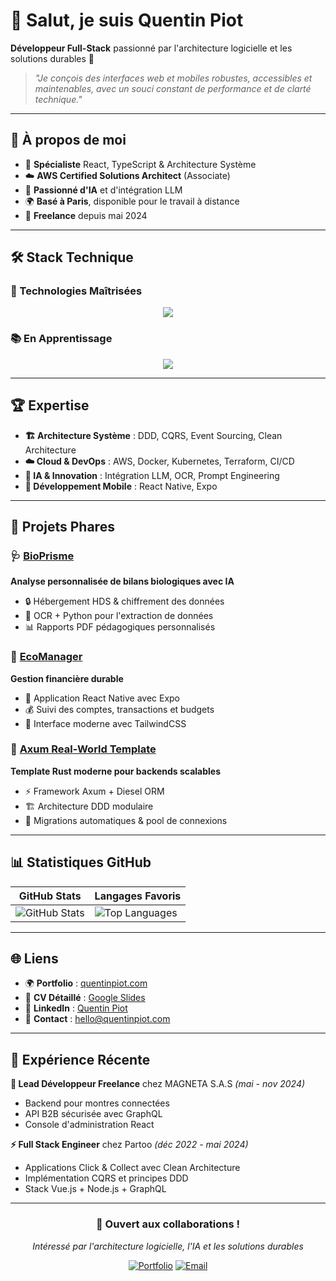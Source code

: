


          
# 👋 Salut, je suis Quentin Piot

**Développeur Full-Stack** passionné par l'architecture logicielle et les solutions durables 🌱

> *"Je conçois des interfaces web et mobiles robustes, accessibles et maintenables, avec un souci constant de performance et de clarté technique."*

---

## 🚀 À propos de moi

- 🎯 **Spécialiste** React, TypeScript & Architecture Système
- ☁️ **AWS Certified Solutions Architect** (Associate)
- 🤖 **Passionné d'IA** et d'intégration LLM
- 🌍 **Basé à Paris**, disponible pour le travail à distance
- 💼 **Freelance** depuis mai 2024

---

## 🛠️ Stack Technique

### 🥷 Technologies Maîtrisées
<p align="center">
    <img src="https://skillicons.dev/icons?i=js,ts,react,vue,angular,nextjs,nodejs,graphql,nestjs,aws,docker,kubernetes,postgresql,mongodb,github,git,&perline=4" />
</p>

### 📚 En Apprentissage
<p align="center">
    <img src="https://skillicons.dev/icons?i=java,kotlin,spring,rust,rabbitmq,redis,gcpb&perline=6" />
</p>

---

## 🏆 Expertise

- **🏗️ Architecture Système** : DDD, CQRS, Event Sourcing, Clean Architecture
- **☁️ Cloud & DevOps** : AWS, Docker, Kubernetes, Terraform, CI/CD
- **🤖 IA & Innovation** : Intégration LLM, OCR, Prompt Engineering
- **📱 Développement Mobile** : React Native, Expo

---

## 🚀 Projets Phares

### 🩺 [BioPrisme](https://bioprisme.com)
**Analyse personnalisée de bilans biologiques avec IA**
- 🔒 Hébergement HDS & chiffrement des données
- 🧠 OCR + Python pour l'extraction de données
- 📊 Rapports PDF pédagogiques personnalisés

### 🌿 [EcoManager](https://github.com/Quentin-Piot/eco-manager)
**Gestion financière durable**
- 📱 Application React Native avec Expo
- 💰 Suivi des comptes, transactions et budgets
- 🎨 Interface moderne avec TailwindCSS

### 🦀 [Axum Real-World Template](https://github.com/Quentin-Piot/axum-diesel-real-world)
**Template Rust moderne pour backends scalables**
- ⚡ Framework Axum + Diesel ORM
- 🏗️ Architecture DDD modulaire
- 🔄 Migrations automatiques & pool de connexions

---

## 📊 Statistiques GitHub

<div align="center">

| GitHub Stats | Langages Favoris |
|--------------|------------------|
| ![GitHub Stats](https://github-readme-stats.vercel.app/api?username=quentin-piot&show_icons=true&theme=dark&count_private=true&hide_rank=true) | ![Top Languages](https://github-readme-stats.vercel.app/api/top-langs/?username=quentin-piot&show_icons=true&theme=dark&layout=compact&langs_count=6&exclude_repo=portfolio-nextjs&hide=html,css,scss) |

</div>

---

## 🌐 Liens

- 🌍 **Portfolio** : [quentinpiot.com](https://quentinpiot.com)
- 📄 **CV Détaillé** : [Google Slides](https://docs.google.com/presentation/d/10c-vA0yhWPG4q_VT432VWWtALVcoaKK3KYEi2QvefxA/edit?usp=sharing)
- 💼 **LinkedIn** : [Quentin Piot](https://linkedin.com/in/quentin-piot)
- 📧 **Contact** : [hello@quentinpiot.com](mailto:hello@quentinpiot.com)

---

## 💼 Expérience Récente

**🚀 Lead Développeur Freelance** chez MAGNETA S.A.S *(mai - nov 2024)*
- Backend pour montres connectées
- API B2B sécurisée avec GraphQL
- Console d'administration React

**⚡ Full Stack Engineer** chez Partoo *(déc 2022 - mai 2024)*
- Applications Click & Collect avec Clean Architecture
- Implémentation CQRS et principes DDD
- Stack Vue.js + Node.js + GraphQL

---

<div align="center">

### 🤝 Ouvert aux collaborations !

*Intéressé par l'architecture logicielle, l'IA et les solutions durables*

[![Portfolio](https://img.shields.io/badge/Portfolio-quentinpiot.com-blue?style=for-the-badge&logo=google-chrome)](https://quentinpiot.com)
[![Email](https://img.shields.io/badge/Email-quentin.piot@protonmail.com-red?style=for-the-badge&logo=gmail)](mailto:quentin.piot@protonmail.com)

</div>
        
